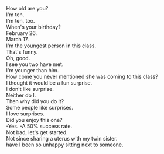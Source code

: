 
How old are you?       
I'm ten.       
I'm ten, too.       
When's your birthday?       
February 26.       
March 17.       
I'm the youngest person in this class.       
That's funny.       
Oh, good.       
I see you two have met.       
I'm younger than him.       
How come you never mentioned she was coming to this class?       
I thought it would be a fun surprise.       
I don't like surprise.       
Neither do I.       
Then why did you do it?       
Some people like surprises.       
I love surprises.       
Did you enjoy this one?       
-Yes. -A 50% success rate.       
Not bad, let's get started.       
Not since sharing a uterus with my twin sister.       
have I been so unhappy sitting next to someone.       




